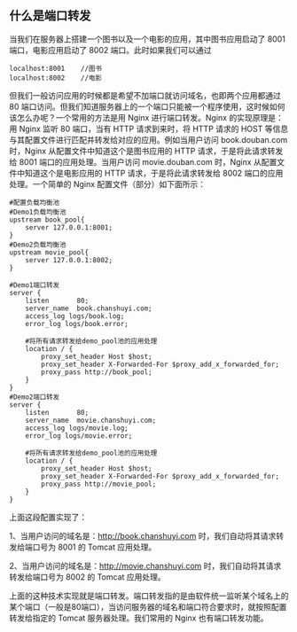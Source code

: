 ## 什么是端口转发
当我们在服务器上搭建一个图书以及一个电影的应用，其中图书应用启动了 8001 端口，电影应用启动了 8002 端口。此时如果我们可以通过
```
localhost:8001    //图书
localhost:8002    //电影
```
但我们一般访问应用的时候都是希望不加端口就访问域名，也即两个应用都通过 80 端口访问。但我们知道服务器上的一个端口只能被一个程序使用，这时候如何该怎么办呢？一个常用的方法是用 Nginx 进行端口转发。Nginx 的实现原理是：用 Nginx 监听 80 端口，当有 HTTP 请求到来时，将 HTTP 请求的 HOST 等信息与其配置文件进行匹配并转发给对应的应用。例如当用户访问 book.douban.com 时，Nginx 从配置文件中知道这个是图书应用的 HTTP 请求，于是将此请求转发给 8001 端口的应用处理。当用户访问 movie.douban.com 时，Nginx 从配置文件中知道这个是电影应用的 HTTP 请求，于是将此请求转发给 8002 端口的应用处理。一个简单的 Nginx 配置文件（部分）如下面所示：
```
#配置负载均衡池
#Demo1负载均衡池
upstream book_pool{
    server 127.0.0.1:8001;
}
#Demo2负载均衡池
upstream movie_pool{
    server 127.0.0.1:8002;
}

#Demo1端口转发
server {
    listen       80;
    server_name  book.chanshuyi.com;
    access_log logs/book.log;
    error_log logs/book.error;
    
    #将所有请求转发给demo_pool池的应用处理
    location / {
        proxy_set_header Host $host;
        proxy_set_header X-Forwarded-For $proxy_add_x_forwarded_for;
        proxy_pass http://book_pool;
    }
}
#Demo2端口转发
server {
    listen       80;
    server_name  movie.chanshuyi.com;
    access_log logs/movie.log;
    error_log logs/movie.error;
    
    #将所有请求转发给demo_pool池的应用处理
    location / {
        proxy_set_header Host $host;
        proxy_set_header X-Forwarded-For $proxy_add_x_forwarded_for;
        proxy_pass http://movie_pool;
    }
}
```
上面这段配置实现了：

1、当用户访问的域名是：http://book.chanshuyi.com 时，我们自动将其请求转发给端口号为 8001 的 Tomcat 应用处理。

2、当用户访问的域名是：http://movie.chanshuyi.com 时，我们自动将其请求转发给端口号为 8002 的 Tomcat 应用处理。

上面的这种技术实现就是端口转发。端口转发指的是由软件统一监听某个域名上的某个端口（一般是80端口），当访问服务器的域名和端口符合要求时，就按照配置转发给指定的 Tomcat 服务器处理。我们常用的 Nginx 也有端口转发功能。

 